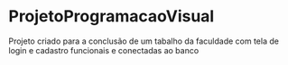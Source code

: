 # ProjetoProgramacaoVisual
 
Projeto criado para a conclusão de um tabalho da faculdade com tela de login e cadastro
funcionais e conectadas ao banco
